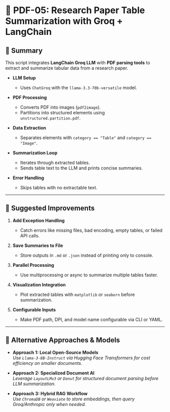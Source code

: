 
# 📄 PDF-05: Research Paper Table Summarization with Groq + LangChain  

## 📌 Summary
This script integrates **LangChain Groq LLM** with **PDF parsing tools** to extract and summarize tabular data from a research paper.  

- **LLM Setup**  
  - Uses `ChatGroq` with the `llama-3.3-70b-versatile` model.  

- **PDF Processing**  
  - Converts PDF into images (`pdf2image`).  
  - Partitions into structured elements using `unstructured.partition.pdf`.  

- **Data Extraction**  
  - Separates elements with `category == "Table"` and `category == "Image"`.  

- **Summarization Loop**  
  - Iterates through extracted tables.  
  - Sends table text to the LLM and prints concise summaries.  

- **Error Handling**  
  - Skips tables with no extractable text.  

---

## 🔧 Suggested Improvements

1. **Add Exception Handling**  
   - Catch errors like missing files, bad encoding, empty tables, or failed API calls.  

2. **Save Summaries to File**  
   - Store outputs in `.md` or `.json` instead of printing only to console.  

3. **Parallel Processing**  
   - Use multiprocessing or async to summarize multiple tables faster.  

4. **Visualization Integration**  
   - Plot extracted tables with `matplotlib` or `seaborn` before summarization.  

5. **Configurable Inputs**  
   - Make PDF path, DPI, and model name configurable via CLI or YAML.  

---

## 🚀 Alternative Approaches & Models

- **Approach 1: Local Open-Source Models**  
  *Use `Llama-3-8B-Instruct` via Hugging Face Transformers for cost efficiency on smaller documents.*  

- **Approach 2: Specialized Document AI**  
  *Leverage `LayoutLMv3` or `Donut` for structured document parsing before LLM summarization.*  

- **Approach 3: Hybrid RAG Workflow**  
  *Use `ChromaDB` or `Weaviate` to store embeddings, then query Groq/Anthropic only when needed.*  
